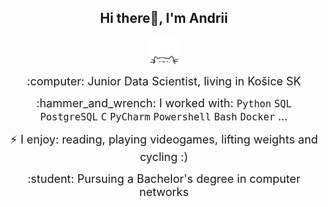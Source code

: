 <div align="center">
    <h2>Hi there👋, I'm Andrii</h2>
    <p align="center">
        <img src="cat.webp" width="50"/>
    </p>
    <p><span style="font-size: 18px;">:computer: Junior Data Scientist, living in Košice SK</span></p>
    <p><span style="font-size: 18px;">:hammer_and_wrench: I worked with: <code>Python</code> <code>SQL</code> <code>PostgreSQL</code> <code>C</code> <code>PyCharm</code> <code>Powershell</code> <code>Bash</code> <code>Docker</code> ...</span></p>
    <p><span style="font-size: 18px;">⚡ I enjoy: reading, playing videogames, lifting weights and cycling :)</span></p>
    <p><span style="font-size: 18px;">:student: Pursuing a Bachelor's degree in computer networks</span></p>
</div>
